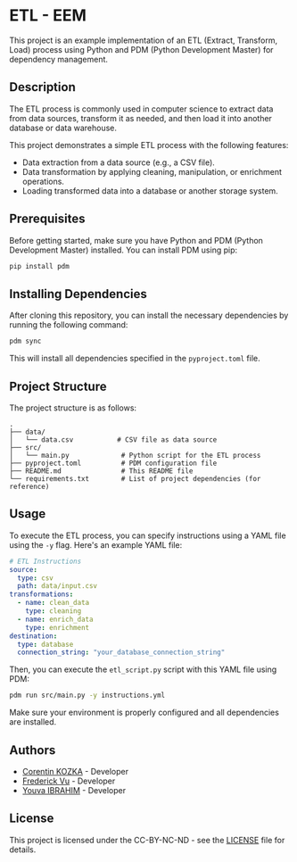 # ETL - EEM
This project is an example implementation of an ETL (Extract, Transform, Load) process using Python and PDM (Python Development Master) for dependency management.

## Description

The ETL process is commonly used in computer science to extract data from data sources, transform it as needed, and then load it into another database or data warehouse.

This project demonstrates a simple ETL process with the following features:

- Data extraction from a data source (e.g., a CSV file).
- Data transformation by applying cleaning, manipulation, or enrichment operations.
- Loading transformed data into a database or another storage system.

## Prerequisites

Before getting started, make sure you have Python and PDM (Python Development Master) installed. You can install PDM using pip:

```bash
pip install pdm
```

## Installing Dependencies

After cloning this repository, you can install the necessary dependencies by running the following command:

```bash
pdm sync
```

This will install all dependencies specified in the `pyproject.toml` file.

## Project Structure

The project structure is as follows:

```
.
├── data/
│   └── data.csv           # CSV file as data source
├── src/
│   └── main.py             # Python script for the ETL process
├── pyproject.toml          # PDM configuration file
├── README.md               # This README file
└── requirements.txt        # List of project dependencies (for reference)
```

## Usage

To execute the ETL process, you can specify instructions using a YAML file using the `-y` flag. Here's an example YAML file:

```yaml
# ETL Instructions
source:
  type: csv
  path: data/input.csv
transformations:
  - name: clean_data
    type: cleaning
  - name: enrich_data
    type: enrichment
destination:
  type: database
  connection_string: "your_database_connection_string"
```

Then, you can execute the `etl_script.py` script with this YAML file using PDM:

```bash
pdm run src/main.py -y instructions.yml
```

Make sure your environment is properly configured and all dependencies are installed.

## Authors

- [Corentin KOZKA](https://github.com/Corentin-kzk) - Developer
- [Frederick Vu](https://github.com/Corentin-kzk) - Developer
- [Youva IBRAHIM](https://github.com/Corentin-kzk) - Developer

## License

This project is licensed under the CC-BY-NC-ND - see the [LICENSE](https://creativecommons.org/licenses/by-nc-nd/4.0/deed.en) file for details.
